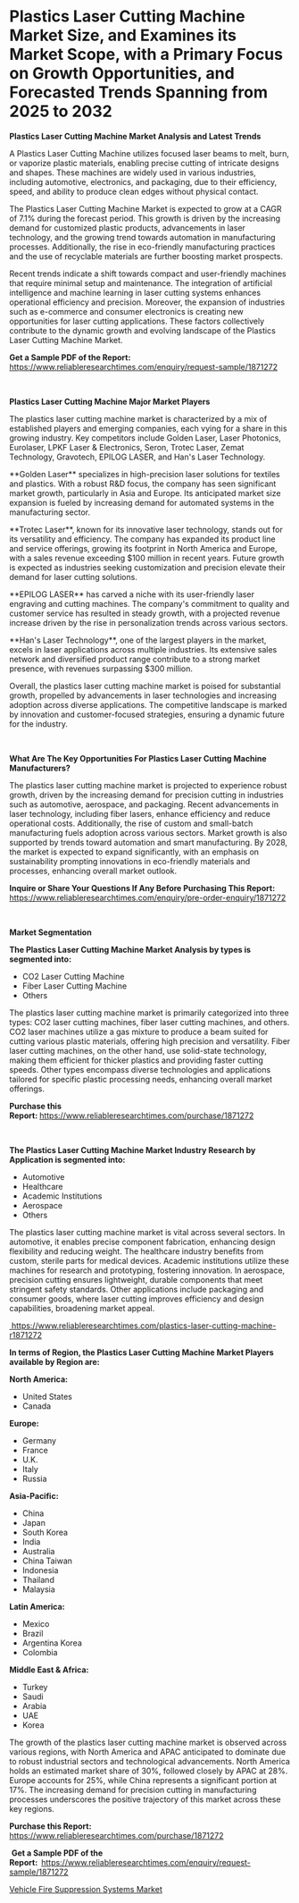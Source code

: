 <p><h1>Plastics Laser Cutting Machine Market Size, and Examines its Market Scope, with a Primary Focus on Growth Opportunities, and Forecasted Trends Spanning from 2025 to 2032</h1></p><p><strong>Plastics Laser Cutting Machine Market Analysis and Latest Trends</strong></p>
<p><p>A Plastics Laser Cutting Machine utilizes focused laser beams to melt, burn, or vaporize plastic materials, enabling precise cutting of intricate designs and shapes. These machines are widely used in various industries, including automotive, electronics, and packaging, due to their efficiency, speed, and ability to produce clean edges without physical contact.</p><p>The Plastics Laser Cutting Machine Market is expected to grow at a CAGR of 7.1% during the forecast period. This growth is driven by the increasing demand for customized plastic products, advancements in laser technology, and the growing trend towards automation in manufacturing processes. Additionally, the rise in eco-friendly manufacturing practices and the use of recyclable materials are further boosting market prospects.</p><p>Recent trends indicate a shift towards compact and user-friendly machines that require minimal setup and maintenance. The integration of artificial intelligence and machine learning in laser cutting systems enhances operational efficiency and precision. Moreover, the expansion of industries such as e-commerce and consumer electronics is creating new opportunities for laser cutting applications. These factors collectively contribute to the dynamic growth and evolving landscape of the Plastics Laser Cutting Machine Market.</p></p>
<p><strong>Get a Sample PDF of the Report:&nbsp;</strong> <a href="https://www.reliableresearchtimes.com/enquiry/request-sample/1871272?utm_campaign=2646&utm_medium=2&utm_source=Github&utm_content=ia&utm_term=11042025&utm_id=plastics-laser-cutting-machine">https://www.reliableresearchtimes.com/enquiry/request-sample/1871272</a></p>
<p>&nbsp;</p>
<p><strong>Plastics Laser Cutting Machine Major Market Players</strong></p>
<p><p>The plastics laser cutting machine market is characterized by a mix of established players and emerging companies, each vying for a share in this growing industry. Key competitors include Golden Laser, Laser Photonics, Eurolaser, LPKF Laser & Electronics, Seron, Trotec Laser, Zemat Technology, Gravotech, EPILOG LASER, and Han's Laser Technology.</p><p>**Golden Laser** specializes in high-precision laser solutions for textiles and plastics. With a robust R&D focus, the company has seen significant market growth, particularly in Asia and Europe. Its anticipated market size expansion is fueled by increasing demand for automated systems in the manufacturing sector.</p><p>**Trotec Laser**, known for its innovative laser technology, stands out for its versatility and efficiency. The company has expanded its product line and service offerings, growing its footprint in North America and Europe, with a sales revenue exceeding $100 million in recent years. Future growth is expected as industries seeking customization and precision elevate their demand for laser cutting solutions.</p><p>**EPILOG LASER** has carved a niche with its user-friendly laser engraving and cutting machines. The company's commitment to quality and customer service has resulted in steady growth, with a projected revenue increase driven by the rise in personalization trends across various sectors.</p><p>**Han's Laser Technology**, one of the largest players in the market, excels in laser applications across multiple industries. Its extensive sales network and diversified product range contribute to a strong market presence, with revenues surpassing $300 million.</p><p>Overall, the plastics laser cutting machine market is poised for substantial growth, propelled by advancements in laser technologies and increasing adoption across diverse applications. The competitive landscape is marked by innovation and customer-focused strategies, ensuring a dynamic future for the industry.</p></p>
<p>&nbsp;</p>
<p><strong>What Are The Key Opportunities For Plastics Laser Cutting Machine Manufacturers?</strong></p>
<p><p>The plastics laser cutting machine market is projected to experience robust growth, driven by the increasing demand for precision cutting in industries such as automotive, aerospace, and packaging. Recent advancements in laser technology, including fiber lasers, enhance efficiency and reduce operational costs. Additionally, the rise of custom and small-batch manufacturing fuels adoption across various sectors. Market growth is also supported by trends toward automation and smart manufacturing. By 2028, the market is expected to expand significantly, with an emphasis on sustainability prompting innovations in eco-friendly materials and processes, enhancing overall market outlook.</p></p>
<p><strong>Inquire or Share Your Questions If Any Before Purchasing This Report:</strong> <a href="https://www.reliableresearchtimes.com/enquiry/pre-order-enquiry/1871272?utm_campaign=2646&utm_medium=2&utm_source=Github&utm_content=ia&utm_term=11042025&utm_id=plastics-laser-cutting-machine">https://www.reliableresearchtimes.com/enquiry/pre-order-enquiry/1871272</a></p>
<p>&nbsp;</p>
<p><strong>Market Segmentation</strong></p>
<p><strong>The Plastics Laser Cutting Machine Market Analysis by types is segmented into:</strong></p>
<p><ul><li>CO2 Laser Cutting Machine</li><li>Fiber Laser Cutting Machine</li><li>Others</li></ul></p>
<p><p>The plastics laser cutting machine market is primarily categorized into three types: CO2 laser cutting machines, fiber laser cutting machines, and others. CO2 laser machines utilize a gas mixture to produce a beam suited for cutting various plastic materials, offering high precision and versatility. Fiber laser cutting machines, on the other hand, use solid-state technology, making them efficient for thicker plastics and providing faster cutting speeds. Other types encompass diverse technologies and applications tailored for specific plastic processing needs, enhancing overall market offerings.</p></p>
<p><strong>Purchase this Report:&nbsp;</strong><a href="https://www.reliableresearchtimes.com/purchase/1871272?utm_campaign=2646&utm_medium=2&utm_source=Github&utm_content=ia&utm_term=11042025&utm_id=plastics-laser-cutting-machine">https://www.reliableresearchtimes.com/purchase/1871272</a></p>
<p>&nbsp;</p>
<p><strong>The Plastics Laser Cutting Machine Market Industry Research by Application is segmented into:</strong></p>
<p><ul><li>Automotive</li><li>Healthcare</li><li>Academic Institutions</li><li>Aerospace</li><li>Others</li></ul></p>
<p><p>The plastics laser cutting machine market is vital across several sectors. In automotive, it enables precise component fabrication, enhancing design flexibility and reducing weight. The healthcare industry benefits from custom, sterile parts for medical devices. Academic institutions utilize these machines for research and prototyping, fostering innovation. In aerospace, precision cutting ensures lightweight, durable components that meet stringent safety standards. Other applications include packaging and consumer goods, where laser cutting improves efficiency and design capabilities, broadening market appeal.</p></p>
<p><a href="https://www.reliableresearchtimes.com/plastics-laser-cutting-machine-r1871272?utm_campaign=2646&utm_medium=2&utm_source=Github&utm_content=ia&utm_term=11042025&utm_id=plastics-laser-cutting-machine">&nbsp;https://www.reliableresearchtimes.com/plastics-laser-cutting-machine-r1871272</a></p>
<p><strong>In terms of Region, the Plastics Laser Cutting Machine Market Players available by Region are:</strong></p>
<p>
    <p> <strong> North America: </strong>
        <ul>
            <li>United States</li>
            <li>Canada</li>
        </ul>
        </p> 
    <p> <strong> Europe: </strong>
        <ul>
            <li>Germany</li>
            <li>France</li>
            <li>U.K.</li>
            <li>Italy</li>
            <li>Russia</li>
        </ul>
        </p> 
    <p> <strong> Asia-Pacific: </strong>
        <ul>
            <li>China</li>
            <li>Japan</li>
            <li>South Korea</li>
            <li>India</li>
            <li>Australia</li>
            <li>China Taiwan</li>
            <li>Indonesia</li>
            <li>Thailand</li>
            <li>Malaysia</li>
        </ul>
        </p> 
    <p> <strong> Latin America: </strong>
        <ul>
            <li>Mexico</li>
            <li>Brazil</li>
            <li>Argentina Korea</li>
            <li>Colombia</li>
        </ul>
        </p> 
    <p> <strong> Middle East & Africa: </strong>
        <ul>
            <li>Turkey</li>
            <li>Saudi</li>
            <li>Arabia</li>
            <li>UAE</li>
            <li>Korea</li>
        </ul>
    </p>
    </p>
<p><p>The growth of the plastics laser cutting machine market is observed across various regions, with North America and APAC anticipated to dominate due to robust industrial sectors and technological advancements. North America holds an estimated market share of 30%, followed closely by APAC at 28%. Europe accounts for 25%, while China represents a significant portion at 17%. The increasing demand for precision cutting in manufacturing processes underscores the positive trajectory of this market across these key regions.</p></p>
<p><strong>Purchase this Report: </strong><a href="https://www.reliableresearchtimes.com/purchase/1871272?utm_campaign=2646&utm_medium=2&utm_source=Github&utm_content=ia&utm_term=11042025&utm_id=plastics-laser-cutting-machine">https://www.reliableresearchtimes.com/purchase/1871272</a></p>
<p>&nbsp;<strong>Get a Sample PDF of the Report:&nbsp;&nbsp;</strong><a href="https://www.reliableresearchtimes.com/enquiry/request-sample/1871272?utm_campaign=2646&utm_medium=2&utm_source=Github&utm_content=ia&utm_term=11042025&utm_id=plastics-laser-cutting-machine">https://www.reliableresearchtimes.com/enquiry/request-sample/1871272</a></p>
<p><strong></strong></p>
<p><p><a href="https://github.com/puttslukis59/Market-Research-Report-List-1/blob/main/vehicle-fire-suppression-systems-market.md?utm_campaign=2646&utm_medium=2&utm_source=Github&utm_content=ia&utm_term=11042025&utm_id=plastics-laser-cutting-machine">Vehicle Fire Suppression Systems Market</a></p></p>